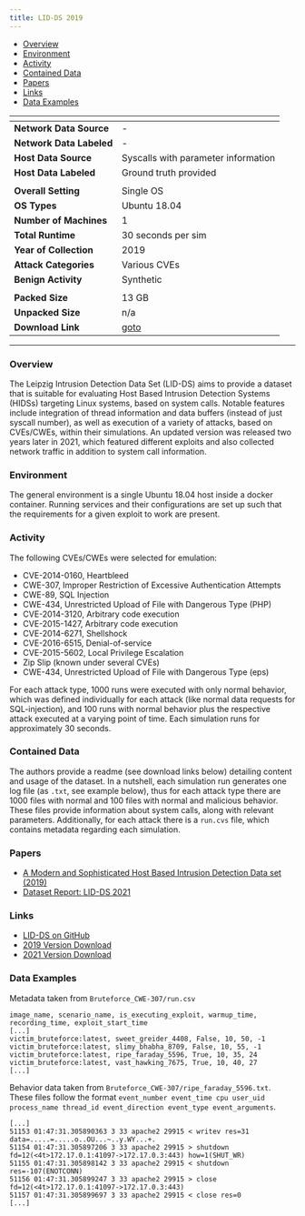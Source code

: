 ```yaml
---
title: LID-DS 2019
---
```


- [Overview](#overview)
- [Environment](#environment)
- [Activity](#activity)
- [Contained Data](#contained-data)
- [Papers](#papers)
- [Links](#links)
- [Data Examples](#data-examples)

| <!-- -->                 | <!-- -->                                                     |
| ------------------------ | ------------------------------------------------------------ |
| **Network Data Source**  | -                                                            |
| **Network Data Labeled** | -                                                            |
| **Host Data Source**     | Syscalls with parameter information                          |
| **Host Data Labeled**    | Ground truth provided                                        |
|                          |                                                              |
| **Overall Setting**      | Single OS                                                    |
| **OS Types**             | Ubuntu 18.04                                                 |
| **Number of Machines**   | 1                                                            |
| **Total Runtime**        | 30 seconds per sim                                           |
| **Year of Collection**   | 2019                                                         |
| **Attack Categories**    | Various CVEs                                                 |
| **Benign Activity**      | Synthetic                                                    |
|                          |                                                              |
| **Packed Size**          | 13 GB                                                        |
| **Unpacked Size**        | n/a                                                          |
| **Download Link**        | [goto](https://drive.proton.me/urls/BWKRGQK994#fCK9JKL93Sjm) |

***

### Overview

The Leipzig Intrusion Detection Data Set (LID-DS) aims to provide a dataset that is suitable for evaluating Host Based
Intrusion Detection Systems (HIDSs) targeting Linux systems, based on system calls.
Notable features include integration of thread information and data buffers (instead of just syscall number), as well as
execution of a variety of attacks, based on CVEs/CWEs, within their simulations.
An updated version was released two years later in 2021, which featured different exploits and also collected network
traffic in addition to system call information.

### Environment

The general environment is a single Ubuntu 18.04 host inside a docker container.
Running services and their configurations are set up such that the requirements for a given exploit to work are present.

### Activity

The following CVEs/CWEs were selected for emulation:

- CVE-2014-0160, Heartbleed
- CWE-307, Improper Restriction of Excessive Authentication Attempts
- CWE-89, SQL Injection
- CWE-434, Unrestricted Upload of File with Dangerous Type (PHP)
- CVE-2014-3120, Arbitrary code execution
- CVE-2015-1427, Arbitrary code execution
- CVE-2014-6271, Shellshock
- CVE-2016-6515, Denial-of-service
- CVE-2015-5602, Local Privilege Escalation
- Zip Slip (known under several CVEs)
- CWE-434, Unrestricted Upload of File with Dangerous Type (eps)

For each attack type, 1000 runs were executed with only normal behavior, which was defined individually for each
attack (like normal data requests for SQL-injection), and 100 runs with normal behavior plus the respective attack
executed at a varying point of time.
Each simulation runs for approximately 30 seconds.

### Contained Data

The authors provide a readme (see download links below) detailing content and usage of the dataset.
In a nutshell, each simulation run generates one log file (as `.txt`, see example below), thus for each attack type
there are 1000 files with normal and 100 files with normal and malicious behavior.
These files provide information about system calls, along with relevant parameters.
Additionally, for each attack there is a `run.cvs` file, which contains metadata regarding each simulation.

### Papers

- [A Modern and Sophisticated Host Based Intrusion Detection Data set (2019)](https://dbs.uni-leipzig.de/research/publications/a-modern-and-sophisticated-host-based-intrusion-detection-data-set)
- [Dataset Report: LID-DS 2021](https://doi.org/10.1007/978-3-031-35190-7_6)

### Links

- [LID-DS on GitHub](https://github.com/LID-DS/LID-DS)
- [2019 Version Download](https://drive.proton.me/urls/BWKRGQK994#fCK9JKL93Sjm)
- [2021 Version Download](https://drive.proton.me/urls/4DCRHJC9XC#pn6TukLN0Wq5)

### Data Examples

Metadata taken from `Bruteforce_CWE-307/run.csv`

```
image_name, scenario_name, is_executing_exploit, warmup_time, recording_time, exploit_start_time
[...]
victim_bruteforce:latest, sweet_greider_4408, False, 10, 50, -1
victim_bruteforce:latest, slimy_bhabha_8709, False, 10, 55, -1
victim_bruteforce:latest, ripe_faraday_5596, True, 10, 35, 24
victim_bruteforce:latest, vast_hawking_7675, True, 10, 40, 27
[...]
```

Behavior data taken from `Bruteforce_CWE-307/ripe_faraday_5596.txt`.
These files follow the
format `event_number event_time cpu user_uid process_name thread_id event_direction event_type event_arguments`.

```
[...]
51153 01:47:31.305890363 3 33 apache2 29915 < writev res=31 data=.....=.....o..OU...~..y.WY...+. 
51154 01:47:31.305897206 3 33 apache2 29915 > shutdown fd=12(<4t>172.17.0.1:41097->172.17.0.3:443) how=1(SHUT_WR) 
51155 01:47:31.305898142 3 33 apache2 29915 < shutdown res=-107(ENOTCONN) 
51156 01:47:31.305899247 3 33 apache2 29915 > close fd=12(<4t>172.17.0.1:41097->172.17.0.3:443) 
51157 01:47:31.305899697 3 33 apache2 29915 < close res=0 
[...]
```